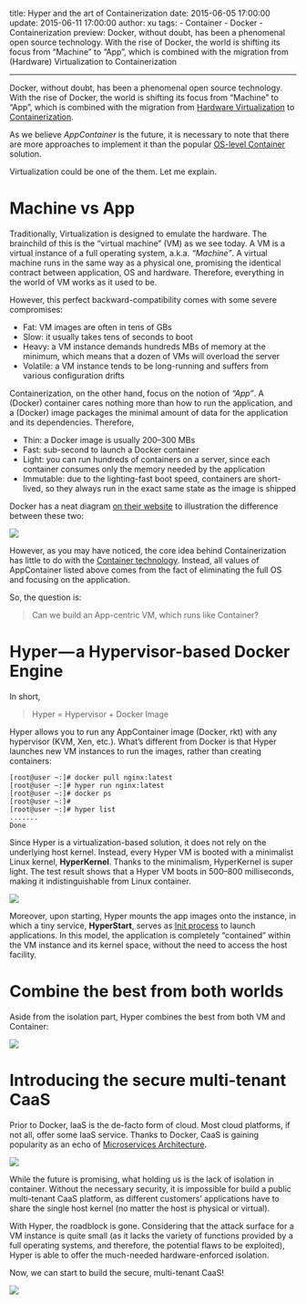 title: Hyper and the art of Containerization
date: 2015-06-05 17:00:00
update: 2015-06-11 17:00:00
author: xu
tags:
    - Container
    - Docker
    - Containerization
preview: Docker, without doubt, has been a phenomenal open source technology. With the rise of Docker, the world is shifting its focus from “Machine” to “App”, which is combined with the migration from (Hardware) Virtualization to Containerization

---

Docker, without doubt, has been a phenomenal open source technology. With the rise of Docker, the world is shifting its focus from “Machine” to “App”, which is combined with the migration from [Hardware Virtualization](http://en.wikipedia.org/wiki/Hardware_virtualization) to [Containerization](https://github.com/appc/spec).

As we believe *AppContainer* is the future, it is necessary to note that there are more approaches to implement it than the popular [OS-level Container](http://en.wikipedia.org/wiki/Operating-system-level_virtualization) solution.

Virtualization could be one of the them. Let me explain.

# Machine vs App

Traditionally, Virtualization is designed to emulate the hardware. The brainchild of this is the “virtual machine” (VM) as we see today. A VM is a virtual instance of a full operating system, a.k.a. *“Machine”*. A virtual machine runs in the same way as a physical one, promising the identical contract between application, OS and hardware. Therefore, everything in the world of VM works as it used to be.

However, this perfect backward-compatibility comes with some severe compromises:

- Fat: VM images are often in tens of GBs
- Slow: it usually takes tens of seconds to boot
- Heavy: a VM instance demands hundreds MBs of memory at the minimum, which means that a dozen of VMs will overload the server
- Volatile: a VM instance tends to be long-running and suffers from various configuration drifts

Containerization, on the other hand, focus on the notion of *“App”*. A (Docker) container cares nothing more than how to run the application, and a (Docker) image packages the minimal amount of data for the application and its dependencies. Therefore,

- Thin: a Docker image is usually 200–300 MBs
- Fast: sub-second to launch a Docker container
- Light: you can run hundreds of containers on a server, since each container consumes only the memory needed by the application
- Immutable: due to the lighting-fast boot speed, containers are short-lived, so they always run in the exact same state as the image is shipped

Docker has a neat diagram [on their website](https://www.docker.com/whatisdocker/) to illustration the difference between these two:

![](-/images/hyper-and-the-art-of-containerization/1.png)

However, as you may have noticed, the core idea behind Containerization has little to do with the [Container technology](https://github.com/docker/libcontainer). Instead, all values of AppContainer listed above comes from the fact of eliminating the full OS and focusing on the application.

So, the question is:

> Can we build an App-centric VM, which runs like Container?

# Hyper — a Hypervisor-based Docker Engine

In short,

> Hyper = Hypervisor + Docker Image

Hyper allows you to run any AppContainer image (Docker, rkt) with any hypervisor (KVM, Xen, etc.). What’s different from Docker is that Hyper launches new VM instances to run the images, rather than creating containers:

``` shell
[root@user ~:]# docker pull nginx:latest
[root@user ~:]# hyper run nginx:latest
[root@user ~:]# docker ps
[root@user ~:]#
[root@user ~:]# hyper list
.......
Done
```

Since Hyper is a virtualization-based solution, it does not rely on the underlying host kernel. Instead, every Hyper VM is booted with a minimalist Linux kernel, **HyperKernel**. Thanks to the minimalism, HyperKernel is super light. The test result shows that a Hyper VM boots in 500–800 milliseconds, making it indistinguishable from Linux container.

![](-/images/hyper-and-the-art-of-containerization/2.png)

Moreover, upon starting, Hyper mounts the app images onto the instance, in which a tiny service, **HyperStart**, serves as [Init process](http://en.wikipedia.org/wiki/Init) to launch applications. In this model, the application is completely “contained” within the VM instance and its kernel space, without the need to access the host facility.

# Combine the best from both worlds

Aside from the isolation part, Hyper combines the best from both VM and Container:

![](-/images/hyper-and-the-art-of-containerization/3.png)

# Introducing the secure multi-tenant CaaS

Prior to Docker, IaaS is the de-facto form of cloud. Most cloud platforms, if not all, offer some IaaS service. Thanks to Docker, CaaS is gaining popularity as an echo of [Microservices Architecture](http://en.wikipedia.org/wiki/Microservices).

![](-/images/hyper-and-the-art-of-containerization/4.png)

While the future is promising, what holding us is the lack of isolation in container. Without the necessary security, it is impossible for build a public multi-tenant CaaS platform, as different customers’ applications have to share the single host kernel (no matter the host is physical or virtual).

With Hyper, the roadblock is gone. Considering that the attack surface for a VM instance is quite small (as it lacks the variety of functions provided by a full operating systems, and therefore, the potential flaws to be exploited), Hyper is able to offer the much-needed hardware-enforced isolation.

Now, we can start to build the secure, multi-tenant CaaS!

![](-/images/hyper-and-the-art-of-containerization/5.png)
